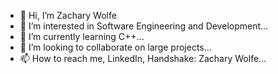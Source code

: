 - 👋 Hi, I’m Zachary Wolfe
- 👀 I’m interested in Software Engineering and Development...
- 🌱 I’m currently learning C++...
- 💞️ I’m looking to collaborate on large projects...
- 📫 How to reach me, LinkedIn, Handshake: Zachary Wolfe...
